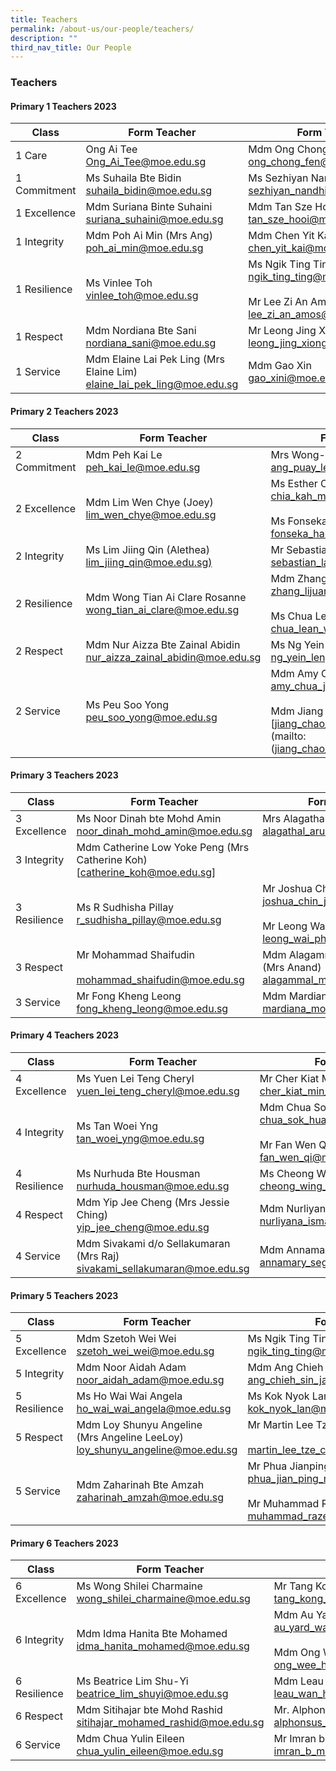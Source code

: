 ```yaml
---
title: Teachers
permalink: /about-us/our-people/teachers/
description: ""
third_nav_title: Our People
---
```

### **Teachers**
#### **Primary 1 Teachers 2023**

| Class | Form Teacher |  Form Teacher(s) |
|---|---|---|
| 1 Care | Ong Ai Tee<br>[Ong_Ai_Tee@moe.edu.sg](mailto:Ong_Ai_Tee@moe.edu.sg)| Mdm Ong Chong Fen<br>[ong_chong_fen@moe.edu.sg](mailto:ong_chong_fen@moe.edu.sg) <br> |
| 1 Commitment | Ms Suhaila Bte Bidin<br> [suhaila_bidin@moe.edu.sg](mailto:suhaila_bidin@moe.edu.sg) | Ms Sezhiyan Nandhini <br>[sezhiyan_nandhini@moe.edu.sg](mailto:sezhiyan_nandhini@moe.edu.sg) |
| 1 Excellence | Mdm Suriana Binte Suhaini<br>[suriana_suhaini@moe.edu.sg](mailto:suriana_suhaini@moe.edu.sg) | Mdm Tan Sze Hooi<br> [tan_sze_hooi@moe.edu.sg](mailto:tan_sze_hooi@moe.edu.sg) |
| 1 Integrity | Mdm Poh Ai Min (Mrs Ang)<br>[poh_ai_min@moe.edu.sg](mailto:poh_ai_min@moe.edu.sg) | Mdm Chen Yit Kai<br>[chen_yit_kai@moe.edu.sg](mailto:chen_yit_kai@moe.edu.sg) |
| 1 Resilience | Ms Vinlee Toh <br>[vinlee_toh@moe.edu.sg](mailto:vinlee_toh@moe.edu.sg) | Ms Ngik Ting Ting<br> [ngik_ting_ting@moe.edu.sg](mailto:ngik_ting_ting@moe.edu.sg)<br><br>Mr Lee Zi An Amos<br>[lee_zi_an_amos@moe.edu.sg](mailto:lee_zi_an_amos@moe.edu.sg) |
| 1 Respect | Mdm Nordiana Bte Sani <br>[nordiana_sani@moe.edu.sg](mailto:nordiana_sani@moe.edu.sg) | Mr Leong Jing Xiong Merrill<br>[leong_jing_xiong_merrill@moe.edu.sg](leong_jing_xiong_merrill@moe.edu.sg) |
| 1 Service | Mdm Elaine Lai Pek Ling (Mrs Elaine Lim) <br>[elaine_lai_pek_ling@moe.edu.sg](mailto:elaine_lai_pek_ling@moe.edu.sg)| Mdm Gao Xin <br>[gao_xini@moe.edu.sg](mailto:gao_xini@moe.edu.sg) |

#### **Primary 2 Teachers 2023**

| Class | Form Teacher |  Form Teacher(s) |
|---|---|---|
| 2 Commitment | Mdm Peh Kai Le<br>[peh_kai_le@moe.edu.sg](mailto:peh_kai_le@moe.edu.sg) | Mrs Wong-Ang Puay Leng<br>[ang_puay_leng@moe.edu.sg](mailto:ang_puay_leng@moe.edu.sg)|
| 2 Excellence | Mdm Lim Wen Chye (Joey)<br>[lim_wen_chye@moe.edu.sg](mailto:lim_wen_chye@moe.edu.sg)| Ms Esther Chia Kah Min<br>[chia_kah_min_esther@moe.edu.sg](mailto:chia_kah_min_esther@moe.edu.sg)<br><br>Ms Fonseka Halena Nimali [fonseka_halena_nimali@moe.edu.sg](mailto:fonseka_halena_nimali@moe.edu.sg) |
| 2 Integrity | Ms Lim Jiing Qin (Alethea)<br>[lim_jiing_qin@moe.edu.sg)](mailto:lim_jiing_qin@moe.edu.sg) | Mr Sebastian Lau Kian Yong <br> [sebastian_lau_kian_yong@moe.edu.sg](mailto:sebastian_lau_kian_yong@moe.edu.sg) |
| 2 Resilience | Mdm Wong Tian Ai Clare Rosanne<br>[wong_tian_ai_clare@moe.edu.sg]() | Mdm Zhang Lijuan [zhang_lijuan_a@moe.edu.sg](mailto:zhang_lijuan_a@moe.edu.sg)<br><br>Ms Chua Lean Woon<br>[chua_lean_woon@moe.edu.sg](mailto:chua_lean_woon@moe.edu.sg) |
| 2 Respect | Mdm Nur Aizza Bte Zainal Abidin<br>[nur_aizza_zainal_abidin@moe.edu.sg](mailto:nur_aizza_zainal_abidin@moe.edu.sg)| Ms Ng Yein Leng<br>[ng_yein_leng@moe.edu.sg](mailto:ng_yein_leng@moe.edu.sg) |
| 2 Service | Ms Peu Soo Yong <br>[peu_soo_yong@moe.edu.sg](mailto:peu_soo_yong@moe.edu.sg) | Mdm Amy Chua Jia Xi<br>[amy_chua_jia_xi@moe.edu.sg](mailto:amy_chua_jia_xi@moe.edu.sg)<br><br>Mdm Jiang Chao Juan<br>[jiang_chao_juan@moe.edu.sg](mailto:(jiang_chao_juan@moe.edu.sg) |

#### **Primary 3 Teachers 2023**

| Class | Form Teacher | Form Teacher(s) |
|---|---|---|
| 3 Excellence | Ms Noor Dinah bte Mohd Amin<br> [noor_dinah_mohd_amin@moe.edu.sg](mailto:noor_dinah_mohd_amin@moe.edu.sg) | Mrs Alagathal Ramathas<br>[alagathal_arumugam@moe.edu.sg](mailto:alagathal_arumugam@moe.edu.sg) |
| 3 Integrity |  Mdm Catherine Low Yoke Peng (Mrs Catherine Koh) <br>[catherine_koh@moe.edu.sg] | |
| 3 Resilience | Ms R Sudhisha Pillay<br>[r_sudhisha_pillay@moe.edu.sg](mailto:r_sudhisha_pillay@moe.edu.sg) | Mr Joshua Chin<br>[joshua_chin_jia_jin@moe.edu.sg](mailto:joshua_chin_jia_jin@moe.edu.sg)<br><br>Mr Leong Wai Phang<br>[leong_wai_phang@moe.edu.sg](mailto:>leong_wai_phang@moe.edu.sg) |
| 3 Respect  | Mr Mohammad Shaifudin<br><br>[mohammad_shaifudin@moe.edu.sg](mailto:mohammad_shaifudin@moe.edu.sg) | Mdm Alagammal Madasamy<br>(Mrs Anand)<br>[alagammal_madasamy@moe.edu.sg](mailto:alagammal_madasamy@moe.edu.sg) |
| 3 Service | Mr Fong Kheng Leong<br>[fong_kheng_leong@moe.edu.sg](mailto:fong_kheng_leong@moe.edu.sg)<br> | Mdm Mardiana Bte Mosnee <br>[mardiana_mosnee@moe.edu.sg](mailto:mardiana_mosnee@moe.edu.sg) |

#### **Primary 4 Teachers 2023**

| Class | Form Teacher | Form Teacher(s) |
|---|---|---|
| 4 Excellence | Ms Yuen Lei Teng Cheryl    [yuen_lei_teng_cheryl@moe.edu.sg](mailto:[yuen_lei_teng_cheryl@moe.edu.sg) | Mr Cher Kiat Min Kelvin<br>[cher_kiat_min_kelvin@moe.edu.sg](mailto:cher_kiat_min_kelvin@moe.edu.sg) |
| 4 Integrity  | Ms Tan Woei Yng <br>[tan_woei_yng@moe.edu.sg](mailto:tan_woei_yng@moe.edu.sg) | Mdm Chua Sok Huang [chua_sok_huang@moe.edu.sg](mailto:chua_sok_huang@moe.edu.sg)<br><br>Mr Fan Wen Qi<br>[fan_wen_qi@moe.edu.sg](mailto:fan_wen_qi@moe.edu.sg) |
| 4 Resilience  | Ms Nurhuda Bte Housman<br>[nurhuda_housman@moe.edu.sg](mailto:nurhuda_housman@moe.edu.sg) | Ms Cheong Wing Fong Dorcas<br> [cheong_wing_fong_dorcas@moe.edu.sg](mailto:cheong_wing_fong_dorcas@moe.edu.sg) |
| 4 Respect | Mdm Yip Jee Cheng (Mrs Jessie Ching)<br>[yip_jee_cheng@moe.edu.sg](mailto:yip_jee_cheng@moe.edu.sg) | Mdm Nurliyana Bte Ismail <br>[nurliyana_ismail@moe.edu.sg](mailto:nurliyana_ismail@moe.edu.sg)  |
| 4 Service  | Mdm Sivakami d/o Sellakumaran (Mrs Raj)<br>[sivakami_sellakumaran@moe.edu.sg](mailto:sivakami_sellakumaran@moe.edu.sg)| Mdm Annamary d/o Segaran <br>[annamary_segaran@moe.edu.sg](mailto:annamary_segaran@moe.edu.sg) |

#### **Primary 5 Teachers 2023**

| Class | Form Teacher | Form Teacher(s) |
|---|---|---|
| 5 Excellence | Mdm Szetoh Wei Wei<br> [szetoh_wei_wei@moe.edu.sg](mailto:szetoh_wei_wei@moe.edu.sg )| Ms Ngik Ting Ting<br>[ngik_ting_ting@moe.edu.sg](mailto:ngik_ting_ting@moe.edu.sg) |
| 5 Integrity | Mdm Noor Aidah Adam<br>[noor_aidah_adam@moe.edu.sg](mailto:noor_aidah_adam@moe.edu.sg) | Mdm Ang Chieh Sin Jaselin<br>[ang_chieh_sin_jaselin@moe.edu.sg](mailto:ang_chieh_sin_jaselin@moe.edu.sg) |
| 5 Resilience | Ms Ho Wai Wai Angela<br>[ho_wai_wai_angela@moe.edu.sg](mailto:ho_wai_wai_angela@moe.edu.sg ) | Ms Kok Nyok Lan<br>[kok_nyok_lan@moe.edu.sg](mailto:kok_nyok_lan@moe.edu.sg) |
| 5 Respect | Mdm Loy Shunyu Angeline<br>(Mrs Angeline LeeLoy)<br>[loy_shunyu_angeline@moe.edu.sg](mailto:loy_shunyu_angeline@moe.edu.sg) | Mr Martin Lee Tze Chuen<br><br>[martin_lee_tze_chuen@moe.edu.sg](mailto:martin_lee_tze_chuen@moe.edu.sg) |
|  5 Service | Mdm Zaharinah Bte Amzah<br>[zaharinah_amzah@moe.edu.sg](mailto:zaharinah_amzah@moe.edu.sg)| Mr Phua Jianping Matthew<br>[phua_jian_ping_matthew@moe.edu.sg](mailto:phua_jian_ping_matthew@moe.edu.sg)<br><br>Mr Muhammad Razee Bin Abdul Razak<br>[muhammad_razee_abdul_Razak@moe.edu.sg](mailto:muhammad_razee_abdul_Razak@moe.edu.sg) |

#### **Primary 6 Teachers 2023**

| Class | Form Teacher | Form Teacher(s) |
|---|---|---|
| 6 Excellence | Ms Wong Shilei Charmaine<br> [wong_shilei_charmaine@moe.edu.sg](mailto:wong_shilei_charmaine@moe.edu.sg) | Mr Tang Kong Gin (Mr Benedict Tang)<br>[tang_kong_gin_benedict@moe.edu.sg](mailto:tang_kong_gin_benedict@moe.edu.sg) |
| 6 Integrity | Mdm Idma Hanita Bte Mohamed<br>[idma_hanita_mohamed@moe.edu.sg](mailto:idma_hanita_mohamed@moe.edu.sg) |Mdm Au Yard Wah<br>[au_yard_wah@moe.edu.sg](mailto:au_yard_wah@moe.edu.sg)<br><br>Mdm Ong Wee Hun Lynne<br>[ong_wee_hun_lynne@moe.edu.sg](mailto:ong_wee_hun_lynne@moe.edu.sg)|
| 6 Resilience | Ms Beatrice Lim Shu-Yi<br>[beatrice_lim_shuyi@moe.edu.sg](mailto:beatrice_lim_shuyi@moe.edu.sg) | Mdm Leau Wan Hwee<br>[leau_wan_hwee@moe.edu.sg](mailto:leau_wan_hwee@moe.edu.sg) |
| 6 Respect | Mdm Sitihajar bte Mohd Rashid <br>[sitihajar_mohamed_rashid@moe.edu.sg](mailto:sitihajar_mohamed_rashid@moe.edu.sg) | Mr. Alphonsus Mahimy Gerard<br>[alphonsus_mahimy@moe.edu.sg](mailto:alphonsus_mahimy@moe.edu.sg)|
|  6 Service | Mdm Chua Yulin Eileen<br>[chua_yulin_eileen@moe.edu.sg](mailto:chua_yulin_eileen@moe.edu.sg) | Mr Imran bin Mahmud Hussein<br>[imran_b_mahmud_hussin@moe.edu.sg](mailto:imran_b_mahmud_hussin@moe.edu.sg)|